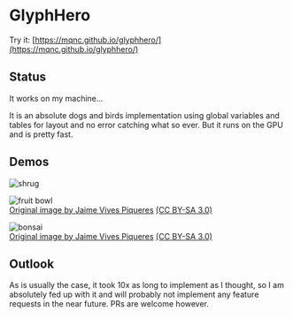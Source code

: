 # GlyphHero

Try it: [https://mqnc.github.io/glyphhero/](https://mqnc.github.io/glyphhero/)

## Status

It works on my machine...

It is an absolute dogs and birds implementation using global variables and tables for layout and no error catching what so ever. But it runs on the GPU and is pretty fast.

## Demos

![shrug](https://mqnc.github.io/glyphhero/pics/shrug_ascii.png)

![fruit bowl](https://mqnc.github.io/glyphhero/pics/fruits_ascii.png)\
[Original image by Jaime Vives Piqueres](http://www.ignorancia.org/index.php/galleries/lighting-challenges/fruit-bowl/) [(CC BY-SA 3.0)](https://creativecommons.org/licenses/by-sa/3.0/)

![bonsai](https://mqnc.github.io/glyphhero/pics/bonsais_ascii.png)\
[Original image by Jaime Vives Piqueres](http://www.ignorancia.org/index.php/galleries/archaic-images/bonsais/) [(CC BY-SA 3.0)](https://creativecommons.org/licenses/by-sa/3.0/)

## Outlook

As is usually the case, it took 10x as long to implement as I thought, so I am absolutely fed up with it and will probably not implement any feature requests in the near future. PRs are welcome however.
